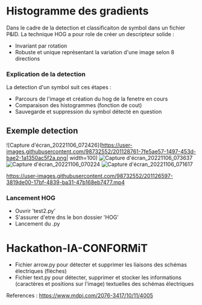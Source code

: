 
# Histogramme des gradients #
Dans le cadre de la detection et classificaiton de symbol dans un fichier P&ID.
La technique HOG a pour role de créer un descripteur solide :
- Invariant par rotation
- Robuste et unique représentant la variation d'une image selon 8 directions

### Explication de la detection ###
La detection d'un symbol suit ces étapes :
- Parcours de l'image et création du hog de la fenetre en cours
- Comparaison des histogrammes (fonction de cout)
- Sauvegarde et suppression du symbol détecté en question

## Exemple detection #
![Capture d'écran_20221106_072426](https://user-images.githubusercontent.com/98732552/201128761-7fe5ae57-1497-453d-bae2-1a1350ac5f2a.png| width=100)
![Capture d'écran_20221106_073637](https://user-images.githubusercontent.com/98732552/201128806-e59049e0-6da5-4852-bac1-eb64696d41b6.png)
![Capture d'écran_20221106_070224](https://user-images.githubusercontent.com/98732552/201128917-fa240868-3427-4f33-b2c7-021a282a0a1d.png)
![Capture d'écran_20221106_071617](https://user-images.githubusercontent.com/98732552/201128997-af69d8c6-9c1a-4bf5-b4a6-a270ad0da92f.png)

https://user-images.githubusercontent.com/98732552/201126597-3819de00-17bf-4839-ba31-47b168eb7477.mp4


### Lancement HOG ###
- Ouvrir 'test2.py'
- S'assurer d'etre dns le bon dossier 'HOG'
- Lancement du .py



# Hackathon-IA-CONFORMiT
- Fichier arrow.py pour détecter et supprimer les liaisons des schémas électriques (flèches)
- Fichier text.py pour détecter, supprimer et stocker les informations (caractères et positions sur l'image) textuelles des schémas électriques



References :
https://www.mdpi.com/2076-3417/10/11/4005

